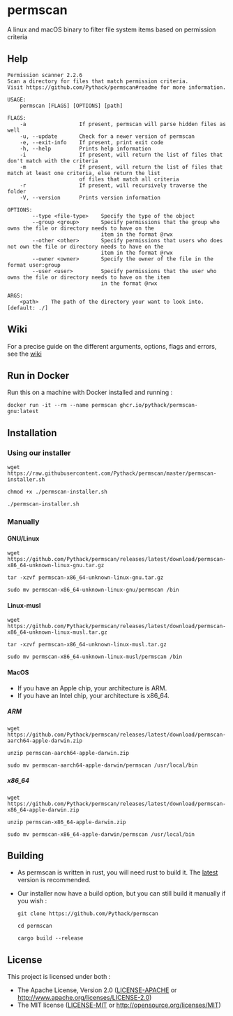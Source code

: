 # permscan

A linux and macOS binary to filter file system items based on permission criteria

## Help

```
Permission scanner 2.2.6
Scan a directory for files that match permission criteria.
Visit https://github.com/Pythack/permscan#readme for more information.

USAGE:
    permscan [FLAGS] [OPTIONS] [path]

FLAGS:
    -a                 If present, permscan will parse hidden files as well
    -u, --update       Check for a newer version of permscan
    -e, --exit-info    If present, print exit code
    -h, --help         Prints help information
    -i                 If present, will return the list of files that don't match with the criteria
    -m                 If present, will return the list of files that match at least one criteria, else return the list
                       of files that match all criteria
    -r                 If present, will recursively traverse the folder
    -V, --version      Prints version information

OPTIONS:
        --type <file-type>    Specify the type of the object
        --group <group>       Specify permissions that the group who owns the file or directory needs to have on the
                              item in the format @rwx
        --other <other>       Specify permissions that users who does not own the file or directory needs to have on the
                              item in the format @rwx
        --owner <owner>       Specify the owner of the file in the format user:group
        --user <user>         Specify permissions that the user who owns the file or directory needs to have on the item
                              in the format @rwx

ARGS:
    <path>    The path of the directory your want to look into. [default: ./]
```

## Wiki

For a precise guide on  the different arguments, options, flags and errors, see the [wiki](https://github.com/Pythack/permscan/wiki)

## Run in Docker

Run this on a machine with Docker installed and running :

```console
docker run -it --rm --name permscan ghcr.io/pythack/permscan-gnu:latest
```

## Installation

### Using our installer

```
wget https://raw.githubusercontent.com/Pythack/permscan/master/permscan-installer.sh
```

```
chmod +x ./permscan-installer.sh
```

```
./permscan-installer.sh
```

### Manually

#### GNU/Linux

```
wget https://github.com/Pythack/permscan/releases/latest/download/permscan-x86_64-unknown-linux-gnu.tar.gz
```

```
tar -xzvf permscan-x86_64-unknown-linux-gnu.tar.gz
```

```
sudo mv permscan-x86_64-unknown-linux-gnu/permscan /bin
```

#### Linux-musl

```
wget https://github.com/Pythack/permscan/releases/latest/download/permscan-x86_64-unknown-linux-musl.tar.gz
```

```
tar -xzvf permscan-x86_64-unknown-linux-musl.tar.gz
```

```
sudo mv permscan-x86_64-unknown-linux-musl/permscan /bin
```

#### MacOS

* If you have an Apple chip, your architecture is ARM.
* If you have an Intel chip, your architecture is x86_64.

##### ARM

```
wget https://github.com/Pythack/permscan/releases/latest/download/permscan-aarch64-apple-darwin.zip
```

```
unzip permscan-aarch64-apple-darwin.zip
```

```
sudo mv permscan-aarch64-apple-darwin/permscan /usr/local/bin
```

##### x86_64

```
wget https://github.com/Pythack/permscan/releases/latest/download/permscan-x86_64-apple-darwin.zip
```

```
unzip permscan-x86_64-apple-darwin.zip
```

```
sudo mv permscan-x86_64-apple-darwin/permscan /usr/local/bin
```

## Building

* As permscan is written in rust, you will need rust to build it. The
  [latest](https://www.rust-lang.org/tools/install) version is recommended.

* Our installer now have a build option, but you can still build it manually if you
  wish :

  ```
  git clone https://github.com/Pythack/permscan
  ```

  ```
  cd permscan
  ```

  ```
  cargo build --release
  ```

## License

This project is licensed under both :

* The Apache License, Version 2.0 ([LICENSE-APACHE](LICENSE-APACHE) or <http://www.apache.org/licenses/LICENSE-2.0>)
* The MIT license ([LICENSE-MIT](LICENSE-MIT) or
  <http://opensource.org/licenses/MIT>)
